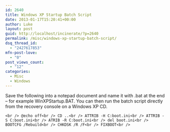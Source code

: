 ```yaml
---
id: 2640
title: Windows XP Startup Batch Script
date: 2013-01-17T15:20:41+00:00
author: Luke
layout: post
guid: http://localhost/incinerate/?p=2640
permalink: /misc/windows-xp-startup-batch-script/
dsq_thread_id:
  - "2427617853"
mfn-post-love:
  - "0"
post_views_count:
  - "12"
categories:
  - Misc
  - Windows
---
```

Save the following into a notepad document and name it with .bat at the end &#8211; for example WinXPStartup.BAT. You can then run the batch script directly from the recovery console on a Windows XP CD.

`<br />
@echo off<br />
CD ..<br />
ATTRIB -H C:boot.ini<br />
ATTRIB -S C:boot.ini<br />
ATRIB -R C:boot.ini<br />
del boot.ini<br />
BOOTCFG /Rebuild<br />
CHKDSK /R /F<br />
FIXBOOT<br />
`